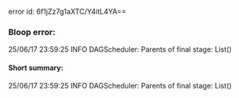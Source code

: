 error id: 6f1jZz7g1aXTC/Y4itL4YA==
### Bloop error:

25/06/17 23:59:25 INFO DAGScheduler: Parents of final stage: List()
#### Short summary: 

25/06/17 23:59:25 INFO DAGScheduler: Parents of final stage: List()